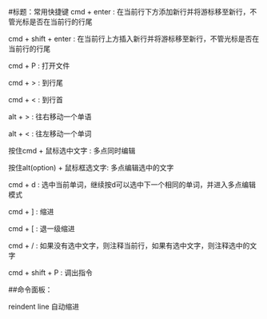 #标题：常用快捷键
cmd + enter : 在当前行下方添加新行并将游标移至新行，不管光标是否在当前行的行尾

cmd + shift + enter : 在当前行上方插入新行并将游标移至新行，不管光标是否在当前行的行尾

cmd + P : 打开文件

cmd + > : 到行尾

cmd + < : 到行首

alt + > : 往右移动一个单语

alt + < : 往左移动一个单词

按住cmd + 鼠标选中文字 : 多点同时编辑

按住alt(option) + 鼠标框选文字: 多点编辑选中的文字

cmd + d : 选中当前单词，继续按d可以选中下一个相同的单词，并进入多点编辑模式

cmd + ] : 缩进

cmd + [ : 退一级缩进

cmd + / : 如果没有选中文字，则注释当前行，如果有选中文字，则注释选中的文字

cmd + shift + P : 调出指令

##命令面板：

reindent line 自动缩进